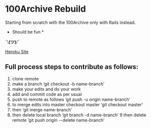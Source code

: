 # 100Archive Rebuild

Starting from scratch with the 100Archive only with Rails instead.

* Should be fun *

¯\\__(ツ)__/¯


[Heroku Site](https://harchive.herokuapp.com/)


## Full process steps to contribute as follows:

1. clone remote
2. make a branch ‘git checkout -b name-branch’
3. make your edits and do your work
4. add and commit code as per usual
5. push to remote as follows ‘git push -u origin name-branch’
6. to merge edits into master checkout master ‘git checkout master’
7. then ‘git merge name-branch’
8. then delete local branch ‘git branch -d name-branch’
9 then delete remote ‘git push origin --delete name-branch’